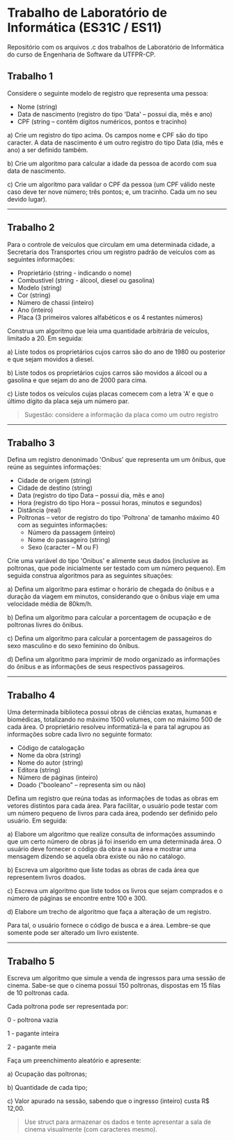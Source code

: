 # Trabalho de Laboratório de Informática (ES31C / ES11)
Repositório com os arquivos .c dos trabalhos de Laboratório de Informática do curso de Engenharia de Software da UTFPR-CP.

## Trabalho 1
Considere o seguinte modelo de registro que representa uma pessoa:

* Nome (string) 
* Data de nascimento (registro do tipo 'Data' – possui dia, mês e ano) 
* CPF (string – contêm dígitos numéricos, pontos e tracinho)

a) Crie um registro do tipo acima. Os campos nome e CPF são do tipo caracter. A data de nascimento é um outro registro do tipo Data (dia, mês e ano) a ser definido também.

b) Crie um algoritmo para calcular a idade da pessoa de acordo com sua data de nascimento.

c) Crie um algoritmo para validar o CPF da pessoa (um CPF válido neste caso deve ter nove número; três pontos; e, um tracinho. Cada um no seu devido lugar).

---

## Trabalho 2

Para o controle de veículos que circulam em uma determinada cidade, a Secretaria dos Transportes criou um registro padrão de veículos com as seguintes informações:

* Proprietário (string - indicando o nome) 
* Combustível (string - álcool, diesel ou gasolina) 
* Modelo (string) 
* Cor (string) 
* Número de chassi (inteiro) 
* Ano (inteiro) 
* Placa (3 primeiros valores alfabéticos e os 4 restantes números)

Construa um algoritmo que leia uma quantidade arbitrária de veículos, limitado a 20. Em seguida:

a) Liste todos os proprietários cujos carros são do ano de 1980 ou posterior e que sejam movidos a diesel.

b) Liste todos os proprietários cujos carros são movidos a álcool ou a gasolina e que sejam do ano de 2000 para cima.

c) Liste todos os veículos cujas placas comecem com a letra 'A' e que o último dígito da placa seja um número par.

> Sugestão: considere a informação da placa como um outro registro

---

## Trabalho 3

Defina um registro denonimado 'Onibus' que representa um um ônibus, que reúne as seguintes informações:

* Cidade de origem (string) 
* Cidade de destino (string) 
* Data (registro do tipo Data – possui dia, mês e ano) 
* Hora (registro do tipo Hora – possui horas, minutos e segundos) 
* Distância (real)
* Poltronas – vetor de registro do tipo 'Poltrona' de tamanho máximo 40 com as seguintes informações:
  * Número da passagem (inteiro) 
  * Nome do passageiro (string) 
  * Sexo (caracter – M ou F)

Crie uma variável do tipo 'Onibus' e alimente seus dados (inclusive as poltronas, que pode inicialmente ser testado com um número pequeno). Em seguida construa algoritmos para as seguintes situações:

a) Defina um algoritmo para estimar o horário de chegada do ônibus e a duração da viagem em minutos, considerando que o ônibus viaje em uma velocidade média de 80km/h.

b) Defina um algoritmo para calcular a porcentagem de ocupação e de poltronas livres do ônibus.

c) Defina um algoritmo para calcular a porcentagem de passageiros do sexo masculino e do sexo feminino do ônibus.

d) Defina um algoritmo para imprimir de modo organizado as informações do ônibus e as informações de seus respectivos passageiros.

---

## Trabalho 4

Uma determinada biblioteca possui obras de ciências exatas, humanas e biomédicas, totalizando no máximo 1500 volumes, com no máximo 500 de cada área. O proprietário resolveu informatizá-la e para tal agrupou as informações sobre cada livro no seguinte formato:

* Código de catalogação
* Nome da obra (string) 
* Nome do autor (string) 
* Editora (string) 
* Número de páginas (inteiro) 
* Doado ("booleano" – representa sim ou não)

Defina um registro que reúna todas as informações de todas as obras em vetores distintos para cada área. Para facilitar, o usuário pode testar com um número pequeno de livros para cada área, podendo ser definido pelo usuário. Em seguida:

a) Elabore um algoritmo que realize consulta de informações assumindo que um certo número de obras já foi inserido em uma determinada área. O usuário deve fornecer o código da obra e sua área e mostrar uma mensagem dizendo se aquela obra existe ou não no catálogo.

b) Escreva um algoritmo que liste todas as obras de cada área que representem livros doados.

c) Escreva um algoritmo que liste todos os livros que sejam comprados e o número de páginas se encontre entre 100 e 300.

d) Elabore um trecho de algoritmo que faça a alteração de um registro.

Para tal, o usuário fornece o código de busca e a área. Lembre-se que somente pode ser alterado um livro existente.

---

## Trabalho 5

Escreva um algoritmo que simule a venda de ingressos para uma sessão de cinema. Sabe-se que o cinema possui 150 poltronas, dispostas em 15 filas de 10 poltronas cada.

Cada poltrona pode ser representada por:

0 - poltrona vazia

1 - pagante inteira

2 - pagante meia

Faça um preenchimento aleatório e apresente:

a) Ocupação das poltronas;

b) Quantidade de cada tipo;  

c) Valor apurado na sessão, sabendo que o ingresso (inteiro) custa R$ 12,00.

> Use struct para armazenar os dados e tente apresentar a sala de cinema visualmente (com caracteres mesmo).
